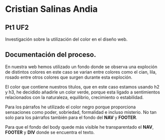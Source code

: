 # Cristian Salinas Andia
## Pt1 UF2

Investigación sobre la utilización del color en el diseño web.

## Documentación del proceso.

En nuestra web hemos utilizado un fondo donde se observa una exploción de distintos colores en este caso se varian entre colores como el cian, lila, rosado entre otros colores que surgen durante esta exploción.

El color que contiene nuestros titulos, que en este caso estamos usando h2 y h3, he decidido añadirle un color verde, porque esta ligado a sentimientos relacionados con la naturaleza, equilibrio, crecimiento o estabilidad.

Para los párrafos he utilizado el color negro porque proporciona sensaciones como poder, sobriedad, formalidad e incluso misterio. No tan solo para los párrafos también para el fondo del **NAV** y **FOOTER**.

Para que el fondo del body quede más visible he transparentado el **NAV**, **FOOTER** y **DIV** donde se encuentra el texto.